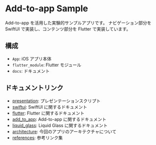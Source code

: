 # Add-to-app Sample

Add-to-app を活用した実験的サンプルアプリです。
ナビゲーション部分を SwiftUI で実装し、コンテンツ部分を Flutter で実装しています。

## 構成

- `App`: iOS アプリ本体
- `flutter_module`: Flutter モジュール
- `docs`: ドキュメント

## ドキュメントリンク

- [presentation](docs/00_presentation.md): プレゼンテーションスクリプト
- [swiftui](docs/01_swiftui.md): SwiftUI に関するドキュメント
- [flutter](docs/02_flutter.md): Flutter に関するドキュメント
- [add_to_app](docs/03_add_to_app.md): Add-to-app に関するドキュメント
- [liquid_glass](docs/04_liquid_glass.md): Liquid Glass に関するドキュメント
- [architecture](docs/05_architecture.md): 今回のアプリのアーキテクチャについて
- [references](docs/06_references.md): 参考リンク集
